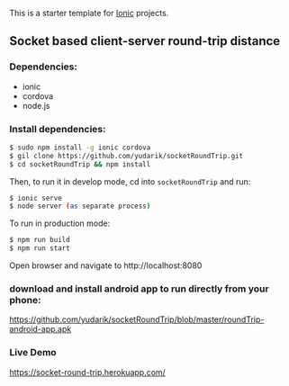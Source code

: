 This is a starter template for [Ionic](http://ionicframework.com/docs/) projects.

## Socket based client-server round-trip distance

### Dependencies:
* ionic
* cordova
* node.js

### Install dependencies:
```bash
$ sudo npm install -g ionic cordova
$ gil clone https://github.com/yudarik/socketRoundTrip.git
$ cd socketRoundTrip && npm install
```

Then, to run it in develop mode, cd into `socketRoundTrip` and run:

```bash
$ ionic serve
$ node server (as separate process)
```
To run in production mode:
```bash
$ npm run build
$ npm run start
```
Open browser and navigate to http://localhost:8080


### download and install android app to run directly from your phone:
https://github.com/yudarik/socketRoundTrip/blob/master/roundTrip-android-app.apk

### Live Demo
https://socket-round-trip.herokuapp.com/

